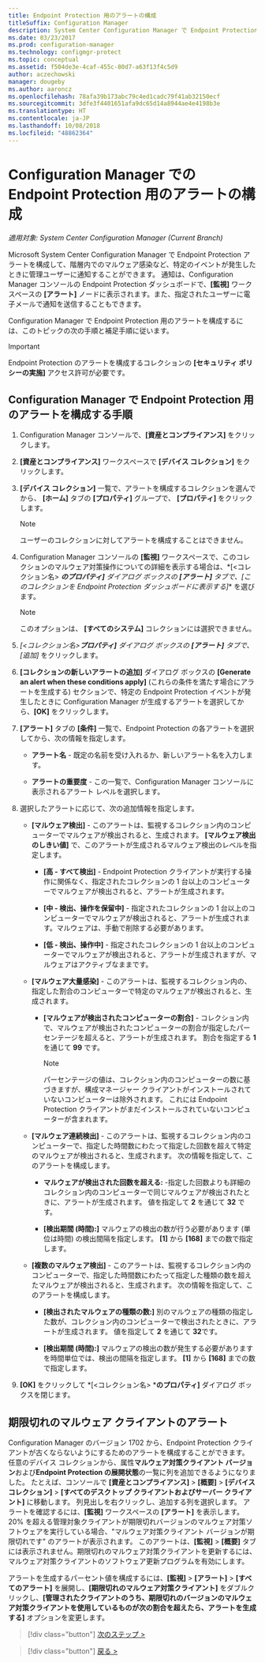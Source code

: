 ```yaml
---
title: Endpoint Protection 用のアラートの構成
titleSuffix: Configuration Manager
description: System Center Configuration Manager で Endpoint Protection のアラートを構成する方法について説明します。
ms.date: 03/23/2017
ms.prod: configuration-manager
ms.technology: configmgr-protect
ms.topic: conceptual
ms.assetid: f504de3e-4caf-455c-80d7-a63f13f4c5d9
author: aczechowski
manager: dougeby
ms.author: aaroncz
ms.openlocfilehash: 78afa39b173abc79c4ed1cadc79f41ab32150ecf
ms.sourcegitcommit: 3dfe3f4401651afa9dc65d14a8944ae4e4198b3e
ms.translationtype: HT
ms.contentlocale: ja-JP
ms.lasthandoff: 10/08/2018
ms.locfileid: "48862364"
---
```

#  <a name="configure-alerts-for-endpoint-protection-in-configuration-manager"></a>Configuration Manager での Endpoint Protection 用のアラートの構成

*適用対象: System Center Configuration Manager (Current Branch)*

 Microsoft System Center Configuration Manager で Endpoint Protection アラートを構成して、階層内でのマルウェア感染など、特定のイベントが発生したときに管理ユーザーに通知することができます。 通知は、Configuration Manager コンソールの Endpoint Protection ダッシュボードで、**[監視]** ワークスペースの **[アラート]** ノードに表示されます。また、指定されたユーザーに電子メールで通知を送信することもできます。

 Configuration Manager で Endpoint Protection 用のアラートを構成するには、このトピックの次の手順と補足手順に従います。

> [!IMPORTANT]
>  Endpoint Protection のアラートを構成するコレクションの **[セキュリティ ポリシーの実施]** アクセス許可が必要です。

## <a name="steps-to-configure-alerts-for-endpoint-protection-in-configuration-manager"></a>Configuration Manager で Endpoint Protection 用のアラートを構成する手順

1.  Configuration Manager コンソールで、**[資産とコンプライアンス]** をクリックします。

2.  **[資産とコンプライアンス]** ワークスペースで **[デバイス コレクション]** をクリックします。

3.  **[デバイス コレクション]** 一覧で、アラートを構成するコレクションを選んでから、 **[ホーム]** タブの **[プロパティ]** グループで、 **[プロパティ]** をクリックします。

    > [!NOTE]
    >  ユーザーのコレクションに対してアラートを構成することはできません。

4.  Configuration Manager コンソールの **[監視]** ワークスペースで、このコレクションのマルウェア対策操作についての詳細を表示する場合は、*[<コレクション名\> ***のプロパティ]** ダイアログ ボックスの **[アラート]** タブで、**[このコレクションを Endpoint Protection ダッシュボードに表示する]** を選びます。

    > [!NOTE]
    >  このオプションは、 **[すべてのシステム]** コレクションには選択できません。

5.  *[<コレクション名\>***プロパティ]** ダイアログ ボックスの **[アラート]** タブで、**[追加]** をクリックします。

6.  **[コレクションの新しいアラートの追加]** ダイアログ ボックスの **[Generate an alert when these conditions apply]** (これらの条件を満たす場合にアラートを生成する) セクションで、特定の Endpoint Protection イベントが発生したときに Configuration Manager が生成するアラートを選択してから、**[OK]** をクリックします。

7.  **[アラート]** タブの **[条件]** 一覧で、Endpoint Protection の各アラートを選択してから、次の情報を指定します。

    -   **アラート名** - 既定の名前を受け入れるか、新しいアラート名を入力します。

    -   **アラートの重要度** - この一覧で、Configuration Manager コンソールに表示されるアラート レベルを選択します。

8.  選択したアラートに応じて、次の追加情報を指定します。

    -   **[マルウェア検出]** - このアラートは、監視するコレクション内のコンピューターでマルウェアが検出されると、生成されます。 **[マルウェア検出のしきい値]** で、このアラートが生成されるマルウェア検出のレベルを指定します。

        -   **[高 - すべて検出]** - Endpoint Protection クライアントが実行する操作に関係なく、指定されたコレクションの 1 台以上のコンピューターでマルウェアが検出されると、アラートが生成されます。

        -   **[中 - 検出、操作を保留中]** - 指定されたコレクションの 1 台以上のコンピューターでマルウェアが検出されると、アラートが生成されます。マルウェアは、手動で削除する必要があります。

        -   **[低 - 検出、操作中]** - 指定されたコレクションの 1 台以上のコンピューターでマルウェアが検出されると、アラートが生成されますが、マルウェアはアクティブなままです。

    -   **[マルウェア大量感染]** - このアラートは、監視するコレクション内の、指定した割合のコンピューターで特定のマルウェアが検出されると、生成されます。

        -   **[マルウェアが検出されたコンピューターの割合]** - コレクション内で、マルウェアが検出されたコンピューターの割合が指定したパーセンテージを超えると、アラートが生成されます。 割合を指定する **1** を通じて **99** です。

            > [!NOTE]
            >  パーセンテージの値は、コレクション内のコンピューターの数に基づきますが、構成マネージャー クライアントがインストールされていないコンピューターは除外されます。 これには Endpoint Protection クライアントがまだインストールされていないコンピューターが含まれます。

    -   **[マルウェア連続検出]** - このアラートは、監視するコレクション内のコンピューターで、指定した時間数にわたって指定した回数を超えて特定のマルウェアが検出されると、生成されます。 次の情報を指定して、このアラートを構成します。

        -   **マルウェアが検出された回数を超える:** -指定した回数よりも詳細のコレクション内のコンピューターで同じマルウェアが検出されたときに、アラートが生成されます。 値を指定して **2** を通じて **32** です。

        -   **[検出期間 (時間):]** マルウェアの検出の数が行う必要があります (単位は時間) の検出間隔を指定します。 **[1]** から **[168]** までの数で指定します。

    -   **[複数のマルウェア検出]** - このアラートは、監視するコレクション内のコンピューターで、指定した時間数にわたって指定した種類の数を超えたマルウェアが検出されると、生成されます。 次の情報を指定して、このアラートを構成します。

        -   **[検出されたマルウェアの種類の数:]** 別のマルウェアの種類の指定した数が、コレクション内のコンピューターで検出されたときに、アラートが生成されます。 値を指定して **2** を通じて **32**です。

        -   **[検出期間 (時間):]** マルウェアの検出の数が発生する必要がありますを時間単位では、検出の間隔を指定します。 **[1]** から **[168]** までの数で指定します。

9. **[OK]** をクリックして *[<コレクション名\> ***のプロパティ]** ダイアログ ボックスを閉じます。  

## <a name="alert-for-outdated-malware-client"></a>期限切れのマルウェア クライアントのアラート

Configuration Manager のバージョン 1702 から、Endpoint Protection クライアントが古くならないようにするためのアラートを構成することができます。 任意のデバイス コレクションから、属性**マルウェア対策クライアント バージョン**および**Endpoint Protection の展開状態**の一覧に列を追加できるようになりました。 たとえば、コンソールで **[資産とコンプライアンス]** > **[概要]** > **[デバイス コレクション]** > **[すべてのデスクトップ クライアントおよびサーバー クライアント]** に移動します。 列見出しを右クリックし、追加する列を選択します。 アラートを確認するには、**[監視]** ワークスペースの **[アラート]** を表示します。 20% を超える管理対象クライアントが期限切れバージョンのマルウェア対策ソフトウェアを実行している場合、"マルウェア対策クライアント バージョンが期限切れです" のアラートが表示されます。 このアラートは、**[監視]** > **[概要]** タブには表示されません。期限切れのマルウェア対策クライアントを更新するには、マルウェア対策クライアントのソフトウェア更新プログラムを有効にします。

アラートを生成するパーセント値を構成するには、**[監視]** > **[アラート]** > **[すべてのアラート]** を展開し、**[期限切れのマルウェア対策クライアント]** をダブルクリックし、**[管理されたクライアントのうち、期限切れのバージョンのマルウェア対策クライアントを使用しているものが次の割合を超えたら、アラートを生成する]** オプションを変更します。

> [!div class="button"]
[次のステップ >](endpoint-definition-updates.md)

> [!div class="button"]
[戻る >](endpoint-protection-site-role.md)
